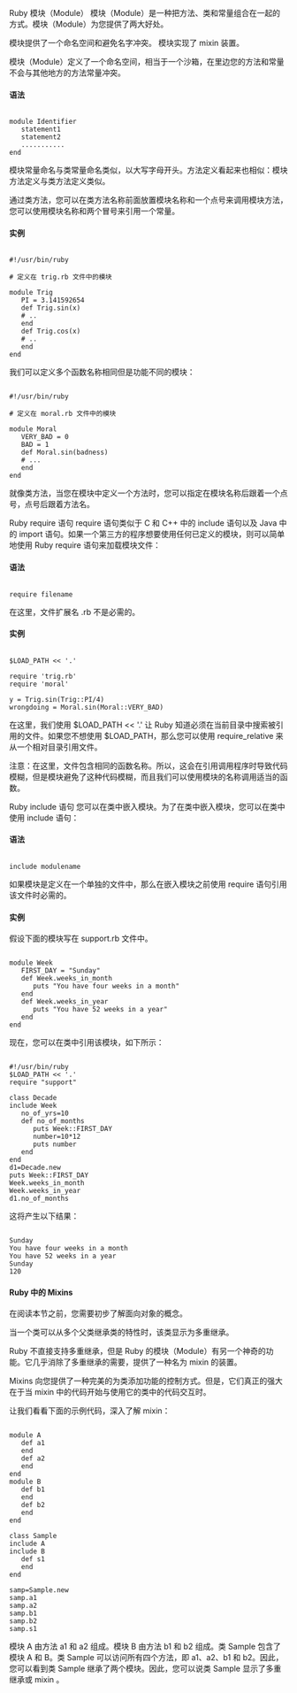  Ruby 模块（Module）
  模块（Module）是一种把方法、类和常量组合在一起的方式。模块（Module）为您提供了两大好处。

 
模块提供了一个命名空间和避免名字冲突。
 模块实现了 mixin 装置。
 
模块（Module）定义了一个命名空间，相当于一个沙箱，在里边您的方法和常量不会与其他地方的方法常量冲突。

 

 
#### 语法

 
```

module Identifier
   statement1
   statement2
   ...........
end

```
 模块常量命名与类常量命名类似，以大写字母开头。方法定义看起来也相似：模块方法定义与类方法定义类似。

 通过类方法，您可以在类方法名称前面放置模块名称和一个点号来调用模块方法，您可以使用模块名称和两个冒号来引用一个常量。

 
#### 实例

 
```

#!/usr/bin/ruby

# 定义在 trig.rb 文件中的模块

module Trig
   PI = 3.141592654
   def Trig.sin(x)
   # ..
   end
   def Trig.cos(x)
   # ..
   end
end

```
 我们可以定义多个函数名称相同但是功能不同的模块：

 
```

#!/usr/bin/ruby

# 定义在 moral.rb 文件中的模块

module Moral
   VERY_BAD = 0
   BAD = 1
   def Moral.sin(badness)
   # ...
   end
end

```
 就像类方法，当您在模块中定义一个方法时，您可以指定在模块名称后跟着一个点号，点号后跟着方法名。

 Ruby require 语句 require 语句类似于 C 和 C++ 中的 include 语句以及 Java 中的 import 语句。如果一个第三方的程序想要使用任何已定义的模块，则可以简单地使用 Ruby require 语句来加载模块文件：

 
#### 语法

 
```

require filename

```
 在这里，文件扩展名 .rb 不是必需的。

 
#### 实例

 
```

$LOAD_PATH << '.'

require 'trig.rb'
require 'moral'

y = Trig.sin(Trig::PI/4)
wrongdoing = Moral.sin(Moral::VERY_BAD)

```
 在这里，我们使用 $LOAD_PATH << '.' 让 Ruby 知道必须在当前目录中搜索被引用的文件。如果您不想使用 $LOAD_PATH，那么您可以使用 require_relative 来从一个相对目录引用文件。

 注意：在这里，文件包含相同的函数名称。所以，这会在引用调用程序时导致代码模糊，但是模块避免了这种代码模糊，而且我们可以使用模块的名称调用适当的函数。

 Ruby include 语句 您可以在类中嵌入模块。为了在类中嵌入模块，您可以在类中使用 include 语句：

 
#### 语法

 
```

include modulename

```
 如果模块是定义在一个单独的文件中，那么在嵌入模块之前使用 require 语句引用该文件时必需的。

 
#### 实例

 假设下面的模块写在 support.rb 文件中。 



```

module Week
   FIRST_DAY = "Sunday"
   def Week.weeks_in_month
      puts "You have four weeks in a month"
   end
   def Week.weeks_in_year
      puts "You have 52 weeks in a year"
   end
end

```
 现在，您可以在类中引用该模块，如下所示：

 
```

#!/usr/bin/ruby
$LOAD_PATH << '.'
require "support"

class Decade
include Week
   no_of_yrs=10
   def no_of_months
      puts Week::FIRST_DAY
      number=10*12
      puts number
   end
end
d1=Decade.new
puts Week::FIRST_DAY
Week.weeks_in_month
Week.weeks_in_year
d1.no_of_months

```
 这将产生以下结果：

 
```

Sunday
You have four weeks in a month
You have 52 weeks in a year
Sunday
120

```
 
#### Ruby 中的 Mixins

 在阅读本节之前，您需要初步了解面向对象的概念。

 当一个类可以从多个父类继承类的特性时，该类显示为多重继承。

 Ruby 不直接支持多重继承，但是 Ruby 的模块（Module）有另一个神奇的功能。它几乎消除了多重继承的需要，提供了一种名为 mixin 的装置。

 Mixins 向您提供了一种完美的为类添加功能的控制方式。但是，它们真正的强大在于当 mixin 中的代码开始与使用它的类中的代码交互时。

 让我们看看下面的示例代码，深入了解 mixin：

 
```

module A
   def a1
   end
   def a2
   end
end
module B
   def b1
   end
   def b2
   end
end

class Sample
include A
include B
   def s1
   end
end

samp=Sample.new
samp.a1
samp.a2
samp.b1
samp.b2
samp.s1

```
 模块 A 由方法 a1 和 a2 组成。模块 B 由方法 b1 和 b2 组成。类 Sample 包含了模块 A 和 B。类 Sample 可以访问所有四个方法，即 a1、a2、b1 和 b2。因此，您可以看到类 Sample 继承了两个模块。因此，您可以说类 Sample 显示了多重继承或 mixin 。

 

